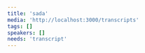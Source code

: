 ```yaml
---
title: 'sada'
media: 'http://localhost:3000/transcripts'
tags: []
speakers: []
needs: 'transcript'
---
```



